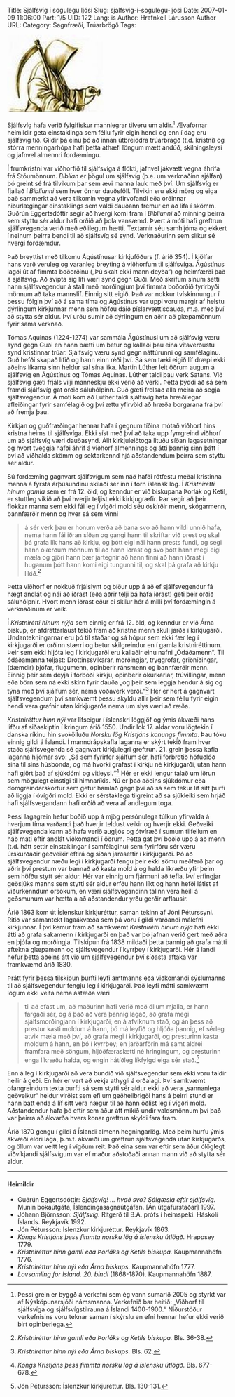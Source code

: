 Title: Sjálfsvíg í sögulegu ljósi
Slug: sjalfsvig-i-sogulegu-ljosi
Date: 2007-01-09 11:06:00
Part: 1/5
UID: 122
Lang: is
Author: Hrafnkell Lárusson
Author URL: 
Category: Sagnfræði, Trúarbrögð
Tags: 

![Maður með ljá](270.jpg)

Sjálfsvíg hafa verið fylgifiskur mannlegrar tilveru um aldir.[^1]  Ævafornar heimildir geta einstaklinga sem féllu fyrir eigin hendi og enn í dag eru sjálfsvíg tíð. Gildir þá einu þó að innan útbreiddra trúarbragð (t.d. kristni) og stórra menningarhópa hafi þetta athæfi löngum mætt andúð, skilningsleysi og jafnvel almennri fordæmingu. 

Í frumkristni var viðhorfið til sjálfsvíga á flökti, jafnvel jákvætt vegna áhrifa frá Stóumönnum. _Biblían_ er þögul um sjálfsvíg (þ.e. um verknaðinn sjálfan) þó greint sé frá tilvikum þar sem ævi manna lauk með því. Um sjálfsvíg er fjallað í _Biblíunni_ sem hver önnur dauðsföll. Tilvikin eru ekki mörg og eiga það sammerkt að vera tilkomin vegna yfirvofandi eða orðinnar niðurlægingar einstaklings sem valdi dauðann fremur en að lifa í skömm. Guðrún Eggertsdóttir segir að hvergi komi fram í _Biblíunni_ að minning þeirra sem styttu sér aldur hafi orðið að þola vansæmd. Þvert á móti hafi greftrun sjálfsvegenda verið með eðlilegum hætti. Textarnir séu samhljóma og ekkert í neinum þeirra bendi til að sjálfsvíg sé synd. Verknaðurinn sem slíkur sé hvergi fordæmdur.

Það breyttist með tilkomu Ágústínusar kirkjuföðurs (f. árið 354). Í kjölfar hans varð veruleg og varanleg breyting á viðhorfum til sjálfsvíga. Ágústínus lagði út af fimmta boðorðinu („Þú skalt ekki mann deyða“) og heimfærði það á sjálfsvíg. Að svipta sig lífi væri synd gegn Guði. Með skrifum sínum setti hann sjálfsvegendur á stall með morðingjum því fimmta boðorðið fyrirbyði mönnum að taka mannslíf. Einnig sitt eigið. Það var nokkur tvískinnungur í þessu fólgin því að á sama tíma og Ágústínus var uppi voru margir af helstu dýrlingum kirkjunnar menn sem höfðu dáið píslarvættisdauða, m.a. með því að stytta sér aldur. Því urðu sumir að dýrlingum en aðrir að glæpamönnum fyrir sama verknað.

Tómas Aquinas (1224-1274) var sammála Ágústínusi um að sjálfsvíg væru synd gegn Guði en hann bætti um betur og kallaði þau eina vítaverðustu synd kristinnar trúar. Sjálfsvíg væru synd gegn náttúrunni og samfélaginu. Guð hefði skapað lífið og hann einn réði því. Sá sem tæki eigið líf dræpi ekki aðeins líkama sinn heldur sál sína líka. Martin Lúther leit öðrum augum á sjálfsvíg en Ágústínus og Tómas Aquinas. Lúther taldi þau verk Satans. Við sjálfsvíg gæti frjáls vilji manneskju ekki verið að verki. Þetta þýddi að sá sem framdi sjálfsvíg gat orðið sáluhólpinn. Guð gæti frelsað alla meira að segja sjálfsvegendur. Á móti kom að Lúther taldi sjálfsvíg hafa hræðilegar afleiðingar fyrir samfélagið og því ættu yfirvöld að hræða borgarana frá því að fremja þau. 

Kirkjan og guðfræðingar hennar hafa í gegnum tíðina mótað viðhorf hins kristna heims til sjálfsvíga. Ekki síst með því að taka upp fyrrgreind viðhorf um að sjálfsvíg væri dauðasynd. Álit kirkjuleiðtoga lituðu síðan lagasetningar og hvort tveggja hafði áhrif á viðhorf almennings og átti þannig sinn þátt í því að viðhalda skömm og sektarkennd hjá aðstandendum þeirra sem styttu sér aldur.

Sú fordæming gagnvart sjálfsvígum sem náð hafði rótfestu meðal kristinna manna á fyrsta árþúsundinu skilaði sér inn í forn íslensk lög. Í _Kristnirétti hinum gamla_ sem er frá 12. öld, og kenndur er við biskupana Þorlák og Ketil, er stuttleg vikið að því hverjir teljist ekki kirkjugræfir. Þar segir að þeir flokkar manna sem ekki fái leg í vígðri mold séu óskírðir menn, skógarmenn, bannfærðir menn og hver sá sem vinni

> á sér verk þau er honum verða að bana svo að hann vildi unnið hafa, nema hann fái iðran síðan og gangi hann til skriftar við prest og skal þá grafa lík hans að kirkju, og þótt eigi nái hann prests fundi, og segi hann ólærðum mönnum til að hann iðrast og svo þótt hann megi eigi mæla og gjöri hann þær jartegnir að hann finni að hann iðrast í huganum þótt hann komi eigi tungunni til, og skal þá grafa að kirkju líkið.[^2]

Þetta viðhorf er nokkuð frjálslynt og bíður upp á að ef sjálfsvegendur fá hægt andlát og nái að iðrast (eða aðrir telji þá hafa iðrast) geti þeir orðið sáluhólpnir. Hvort menn iðrast eður ei skilur hér á milli því fordæmingin á verknaðinum er veik. 

Í _Kristnirétti hinum nýja_ sem einnig er frá 12. öld, og kenndur er við Árna biskup, er afdráttarlaust tekið fram að kristna menn skuli jarða í kirkjugarði. Undantekningarnar eru þó til staðar og sá hópur sem ekki fær leg í kirkjugarði er orðinn stærri og betur skilgreindur en í gamla kristniréttinum. Þeir sem ekki hljóta leg í kirkjugarði eru kallaðir einu nafni „Ódáðamenn“. Til ódáðamanna teljast: Drottinssvikarar, morðingjar, tryggrofar, griðníðingar, (dæmdir) þjófar, flugumenn, opinberir ránsmenn og bannfærðir menn. Einnig þeir sem deyja í forboði kirkju, opinberir okurkarlar, trúvillingar, menn eða börn sem ná ekki skírn fyrir dauða „og þeir sem leggja hendur á sig og týna með því sjálfum sér, nema voðaverk verði.“[^3] Hér er hert á gagnvart sjálfsvegendum því samkvæmt þessu skyldu allir þeir sem féllu fyrir eigin hendi vera grafnir utan kirkjugarðs nema um slys væri að ræða. 

_Kristniréttur hinn nýi_ var lífseigur í íslenskri löggjöf og ýmis ákvæði hans lifðu af siðaskiptin í kringum árið 1550. Undir lok 17. aldar voru lögtekin í danska ríkinu hin svokölluðu _Norsku lög Kristjáns konungs fimmta_. Þau tóku einnig gildi á Íslandi. Í manndrápskafla laganna er skýrt tekið fram hver staða sjálfsvegenda sé gagnvart kirkjulegri greftrun. 21. grein þessa kafla laganna hljómar svo: „Sá sem fyrirfer sjálfum sér, hafi forbrotið höfuðlóð sína til síns húsbónda, og má hvorki grafast í kirkju né kirkjugarði, utan hann hafi gjört það af sjúkdómi og vitleysi.“[^4] Hér er ekki lengur talað um iðrun sem mögulegt einstigi til himnaríkis. Nú er það aðeins sjúkdómur eða dómgreindarskortur sem getur hamlað gegn því að sá sem tekur líf sitt þurfi að liggja í óvígðri mold. Ekki er sérstaklega tilgreint að sá sjúkleiki sem hrjáð hafi sjálfsvegandann hafi orðið að vera af andlegum toga. 

Þessi lagagrein hefur boðið upp á mjög persónulega túlkun yfirvalda á hverjum tíma varðandi það hverjir teldust veikir og hverjir ekki. Geðveiki sjálfsvegenda kann að hafa verið augljós og ótvíræð í sumum tilfellum en háð mati eftir andlát viðkomandi í öðrum. Þetta gat því boðið upp á að menn (t.d. hátt settir einstaklingar í samfélaginu) sem fyrirfóru sér væru úrskurðaðir geðveikir eftirá og síðan jarðsettir í kirkjugarði. Þó að sjálfsvegendur næðu legi í kirkjugarði fengu þeir ekki sömu meðferð þar og aðrir því prestum var bannað að kasta mold á og halda líkræðu yfir þeim sem höfðu stytt sér aldur. Hér var einnig um fjármuni að tefla. Því erfingjar geðsjúks manns sem stytti sér aldur erfðu hann líkt og hann hefði látist af viðurkenndum orsökum, en væri sjálfsvegandinn talinn vera heill á geðsmunum var hætta á að aðstandendur yrðu gerðir arflausir.

Árið 1863 kom út Íslenskur kirkjuréttur, saman tekinn af Jóni Péturssyni. Ritið var samantekt lagaákvæða sem þá voru í gildi varðandi málefni kirkjunnar. Í því kemur fram að samkvæmt _Kristnirétti hinum nýja_ hafi ekki átti að grafa sakamenn í kirkjugarði en það var þó jafnan verið gert með aðra en þjófa og morðingja. Tilskipun frá 1838 mildaði þetta þannig að grafa mátti aftekna glæpamenn og sjálfsvegendur í kyrrþey í kirkjugarði. Hér á landi hefur þetta aðeins átt við um sjálfsvegendur því síðasta aftaka var framkvæmd árið 1830.

Þrátt fyrir þessa tilskipun þurfti leyfi amtmanns eða viðkomandi sýslumanns til að sjálfsvegendur fengju leg í kirkjugarði. Það leyfi mátti samkvæmt lögum ekki veita nema ástæða væri 

> til að efast um, að maðurinn hafi verið með öllum mjalla, er hann fargaði sér, og á það að vera þannig lagað, að grafa megi sjálfsmorðingjann í kirkjugarði, en á afviknum stað, og án þess að prestur kasti moldum á hann, þó má leyfið og hljóða þannig, ef sérleg atvik mæla með því, að grafa megi í kirkjugarði, og presturinn kasta moldum á hann, en þó í kyrrþey; en jarðarförin má samt aldrei framfara með söngum, hljóðfæraslætti né hringingum, og presturinn enga líkræðu halda, og engin hátíðleg líkfylgd eiga sér stað.[^5]

Enn á leg í kirkjugarði að vera bundið við sjálfsvegendur sem ekki voru taldir heilir á geði. En hér er vert að vekja athygli á orðalagi. Því samkvæmt ofangreindum texta þurfti sá sem stytti sér aldur ekki að vera „sannanlega geðveikur“ heldur virðist sem efi um geðheilbrigði hans á þeirri stund er hann batt enda á líf sitt vera nægur til að hann öðlist leg í vígðri mold. Aðstandendur hafa þó eftir sem áður átt mikið undir valdsmönnum því það var þeirra að ákvarða hvers konar greftrun skyldi fara fram.

Árið 1870 gengu í gildi á Íslandi almenn hegningarlög. Með þeim hurfu ýmis ákvæði eldri laga, þ.m.t. ákvæði um greftrun sjálfsvegenda utan kirkjugarðs, og öllum var veitt leg í vígðum reit. Það eina sem var eftir sem áður ólöglegt viðvíkjandi sjálfsvígum var ef maður aðstoðaði annan mann við að stytta sér aldur.

---

#### Heimildir

* Guðrún Eggertsdóttir: _Sjálfsvíg! ... hvað svo? Sálgæsla eftir sjálfsvíg._ Munin bókaútgáfa, Íslendingasagnaútgáfan. [Án útgáfurstaðar] 1997.
* Jóhann Björnsson: _Sjálfsvíg._ Ritgerð til B.A. prófs í heimspeki. Háskóli Íslands. Reykjavík 1992.
* Jón Pétursson: Íslenzkur kirkjuréttur. Reykjavík 1863.
* _Kóngs Kristjáns þess fimmta norsku lög á íslensku útlögð._ Hrappsey 1779.	
* _Kristniréttur hinn gamli eða Þorláks og Ketils biskupa._ Kaupmannahöfn 1776.
* _Kristniréttur hinn nýi eða Árna biskups._ Kaupmannahöfn 1777.
* _Lovsamling for Island. 20. bindi_ (1868-1870). Kaupmannahöfn 1887.


[^1]: Þessi grein er byggð á verkefni sem ég vann sumarið 2005 og styrkt var af Nýsköpunarsjóði námsmanna. Verkefnið bar heitið: „Viðhorf til sjálfsvíga og sjálfsvígstilrauna á Íslandi 1400-1900.“ Niðurstöður verkefnisins voru teknar saman í skýrslu en efni hennar hefur ekki verið birt opinberlega.
[^2]: _Kristniréttur hinn gamli eða Þorláks og Ketils biskupa._ Bls. 36-38.
[^3]: _Kristniréttur hinn nýi eða Árna biskups._ Bls. 62. 
[^4]: _Kóngs Kristjáns þess fimmta norsku lög á íslensku útlögð._ Bls. 677-678. 
[^5]: Jón Pétursson: Íslenzkur kirkjuréttur. Bls. 130-131. 
